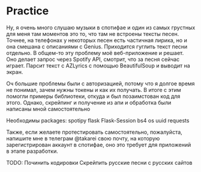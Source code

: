 # Practice
Ну, я очень много слушаю музыки в спотифае и один из самых грустных для меня там моментов это то, что там не встроены тексты песен. Точнее, на телефонах у некоторых песен есть частичная лирика, но и она смешана с описаниями с Genius. Приходится гуглить текст песни отдельно. В общем-то эту проблему моё веб-приложение и решает. Оно делает запрос через Spotify API, смотрит, что за песня сейчас играет. Парсит текст с AZLyrics с помощью BeautifulSoup и выводит на экран. 

Оч большие проблемы были с авторизацией, потому что я долгое время не понимал, зачем нужны токены и как их получать. В итоге с этим помогли примеры библиотеки, откуда и был позаимстован код для этого. Однако, скрейпинг и получение из апи и обработка были написаны мной самостоятельно

Необходимы packages:
spotipy
flask
Flask-Session
bs4
os
uuid
requests

Также, если желаете протестировать самостоятельно, пожалуйста, напишите мне в телеграм @takarei свою почту, на которую зарегистрирован аккаунт в спотифае, оно это требует для приложений в этапе разработки.

TODO:
Починить кодировки
Скрейпить русские песни с русских сайтов
